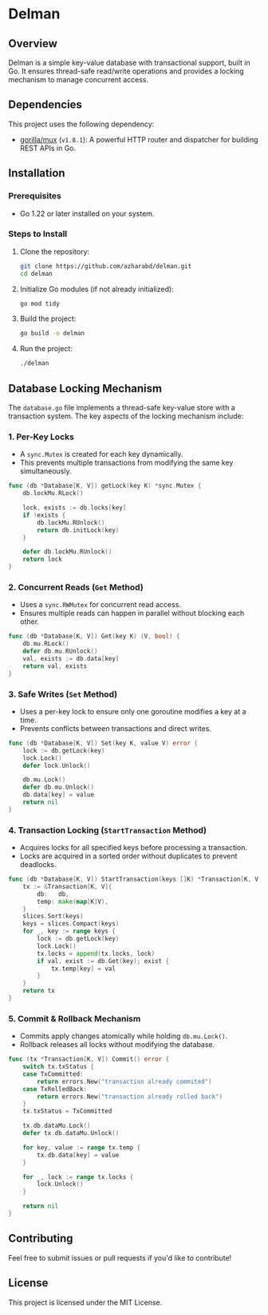 # Delman

## Overview
Delman is a simple key-value database with transactional support, built in Go. It ensures thread-safe read/write operations and provides a locking mechanism to manage concurrent access.

## Dependencies
This project uses the following dependency:
- [gorilla/mux](https://github.com/gorilla/mux) (`v1.8.1`): A powerful HTTP router and dispatcher for building REST APIs in Go.

## Installation
### Prerequisites
- Go 1.22 or later installed on your system.

### Steps to Install
1. Clone the repository:
   ```sh
   git clone https://github.com/azharabd/delman.git
   cd delman
   ```
2. Initialize Go modules (if not already initialized):
   ```sh
   go mod tidy
   ```
3. Build the project:
   ```sh
   go build -o delman
   ```
4. Run the project:
   ```sh
   ./delman
   ```

## Database Locking Mechanism
The `database.go` file implements a thread-safe key-value store with a transaction system. The key aspects of the locking mechanism include:

### 1. **Per-Key Locks**
- A `sync.Mutex` is created for each key dynamically.
- This prevents multiple transactions from modifying the same key simultaneously.

```go
func (db *Database[K, V]) getLock(key K) *sync.Mutex {
    db.lockMu.RLock()

    lock, exists := db.locks[key]
    if !exists {
        db.lockMu.RUnlock()
        return db.initLock(key)
    }

    defer db.lockMu.RUnlock()
    return lock
}
```

### 2. **Concurrent Reads (`Get` Method)**
- Uses a `sync.RWMutex` for concurrent read access.
- Ensures multiple reads can happen in parallel without blocking each other.

```go
func (db *Database[K, V]) Get(key K) (V, bool) {
    db.mu.RLock()
    defer db.mu.RUnlock()
    val, exists := db.data[key]
    return val, exists
}
```

### 3. **Safe Writes (`Set` Method)**
- Uses a per-key lock to ensure only one goroutine modifies a key at a time.
- Prevents conflicts between transactions and direct writes.

```go
func (db *Database[K, V]) Set(key K, value V) error {
    lock := db.getLock(key)
    lock.Lock()
    defer lock.Unlock()

    db.mu.Lock()
    defer db.mu.Unlock()
    db.data[key] = value
    return nil
}
```

### 4. **Transaction Locking (`StartTransaction` Method)**
- Acquires locks for all specified keys before processing a transaction.
- Locks are acquired in a sorted order without duplicates to prevent deadlocks.

```go
func (db *Database[K, V]) StartTransaction(keys []K) *Transaction[K, V] {
    tx := &Transaction[K, V]{
        db:   db,
        temp: make(map[K]V),
    }
	slices.Sort(keys)
    keys = slices.Compact(keys)
    for _, key := range keys {
        lock := db.getLock(key)
        lock.Lock()
        tx.locks = append(tx.locks, lock)
        if val, exist := db.Get(key); exist {
            tx.temp[key] = val
        }
    }
    return tx
}
```

### 5. **Commit & Rollback Mechanism**
- Commits apply changes atomically while holding `db.mu.Lock()`.
- Rollback releases all locks without modifying the database.

```go
func (tx *Transaction[K, V]) Commit() error {
    switch tx.txStatus {
    case TxCommitted:
        return errors.New("transaction already commited")
    case TxRolledBack:
        return errors.New("transaction already rolled back")
    }
    tx.txStatus = TxCommitted

    tx.db.dataMu.Lock()
    defer tx.db.dataMu.Unlock()

    for key, value := range tx.temp {
        tx.db.data[key] = value
    }

    for _, lock := range tx.locks {
        lock.Unlock()
    }

    return nil
}
```

## Contributing
Feel free to submit issues or pull requests if you'd like to contribute! 

## License
This project is licensed under the MIT License.

